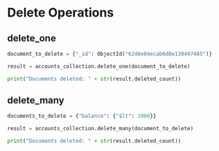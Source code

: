 # Delete Operations

## delete_one

```py
document_to_delete = {"_id": ObjectId("62d6e04ecab6d8e130497485")}

result = accounts_collection.delete_one(document_to_delete)

print("Documents deleted: " + str(result.deleted_count))
```

## delete_many

```py
documents_to_delete = {"balance": {"$lt": 2000}}

result = accounts_collection.delete_many(document_to_delete)

print("Documents deleted: " + str(result.deleted_count))
```